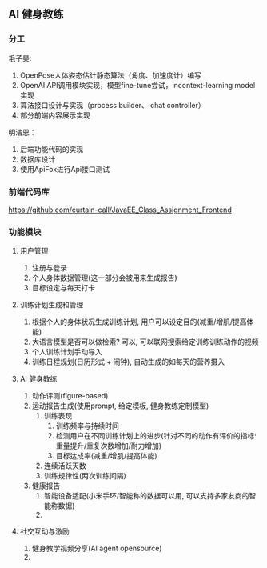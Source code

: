 ## AI 健身教练

### 分工

毛子昊: 
   1.  OpenPose人体姿态估计静态算法（角度、加速度计）编写
   2.  OpenAI API调用模块实现，模型fine-tune尝试，incontext-learning model实现
   3.  算法接口设计与实现（process builder、 chat controller）
   4.  部分前端内容展示实现

明浩恩：
   1. 后端功能代码的实现
   2. 数据库设计
   3. 使用ApiFox进行Api接口测试
   




### 前端代码库

https://github.com/curtain-call/JavaEE_Class_Assignment_Frontend

### 功能模块

1. 用户管理
   1. 注册与登录
   2. 个人身体数据管理(这一部分会被用来生成报告)
   3. 目标设定与每天打卡


2. 训练计划生成和管理
   1. 根据个人的身体状况生成训练计划, 用户可以设定目的(减重/增肌/提高体能)
   2. 大语言模型是否可以做检索? 可以, 可以联网搜索给定训练训练动作的视频
   3. 个人训练计划手动导入
   4. 训练日程规划(日历形式 + 闹钟), 自动生成的如每天的营养摄入


3. AI 健身教练
   1. 动作评测(figure-based)
   2. 运动报告生成(使用prompt, 给定模板, 健身教练定制模型)
      1. 训练表现
         1. 训练频率与持续时间
         2. 检测用户在不同训练计划上的进步(针对不同的动作有评价的指标: 重量提升/重复次数增加/耐力增加)
         3. 目标达成率(减重/增肌/提高体能)
      2. 连续活跃天数
      3. 训练规律性(两次训练间隔)
   3. 健康报告
      1. 智能设备适配(小米手环/智能称的数据可以用, 可以支持多家友商的智能称数据)
      2. 


4. 社交互动与激励
   1. 健身教学视频分享(AI agent opensource)
   2. 
